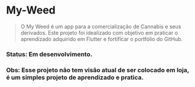 # My-Weed

> O My Weed é um app para a comercialização de Cannabis e seus derivados. Este projeto foi idealizado com objetivo em praticar o aprendizado adquirido em Flutter e fortificar o portfólio do GitHub.

### Status: Em desenvolvimento.

### Obs: Esse projeto não tem visão atual de ser colocado em loja, é um simples projeto de aprendizado e pratica.


